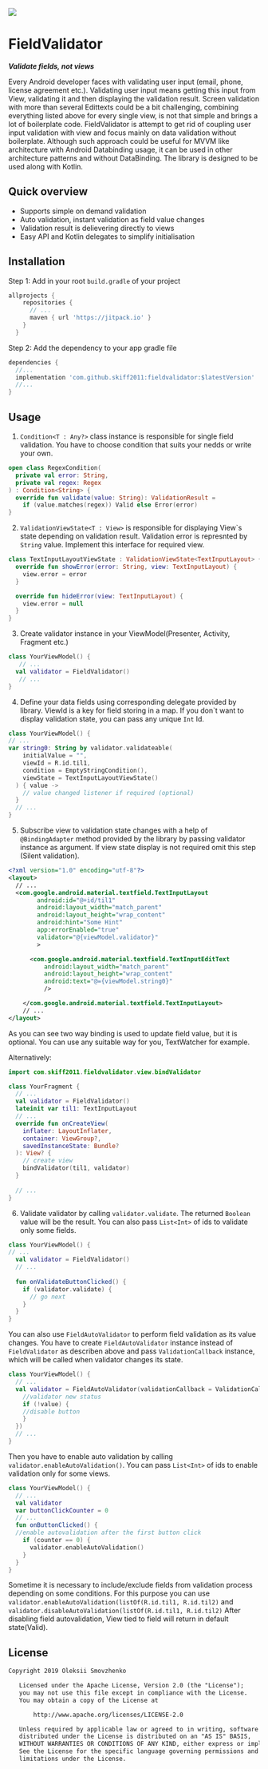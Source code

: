 [![](https://jitpack.io/v/skiff2011/fieldvalidator.svg)](https://jitpack.io/#skiff2011/fieldvalidator)
# FieldValidator
**_Validate fields, not views_**

Every Android developer faces with validating user input (email, phone, license agreement etc.). 
Validating user input means getting this input from View, validating it and then displaying the validation result.
Screen validation with more than several Edittexts could be a bit challenging, 
combining everything listed above for every single view, is not that simple and brings a lot of boilerplate code.
FieldValidator is attempt to get rid of coupling user input validation with view and focus mainly on data validation 
without boilerplate. 
Although such approach could be useful for MVVM like architecture with Android Databinding usage, 
it can be used in other architecture patterns and without DataBinding. 
The library is designed to be used along with Kotlin.

## Quick overview
- Supports simple on demand validation
- Auto validation, instant validation as field value changes
- Validation result is delievering directly to views
- Easy API and Kotlin delegates to simplify initialisation

## Installation ##
Step 1: Add in your root `build.gradle` of your project
```Groovy
allprojects {
    repositories {
      // ...
      maven { url 'https://jitpack.io' }
    }
  }
```
Step 2: Add the dependency to your app gradle file
```Groovy
dependencies {
  //...
  implementation 'com.github.skiff2011:fieldvalidator:$latestVersion'
  //...
}
```
## Usage ##
1. ```Condition<T : Any?>``` class instance is responsible for single field validation. 
You have to choose condition that suits your nedds or write your own.
```Kotlin
open class RegexCondition(
  private val error: String,
  private val regex: Regex
) : Condition<String> {
  override fun validate(value: String): ValidationResult =
    if (value.matches(regex)) Valid else Error(error)
}
```
2. ```ValidationViewState<T : View>``` is responsible for displaying View`s state depending on validation result. 
Validation error is represnted by ```String``` value. Implement this interface for required view.
```Kotlin
class TextInputLayoutViewState : ValidationViewState<TextInputLayout> {
  override fun showError(error: String, view: TextInputLayout) {
    view.error = error
  }

  override fun hideError(view: TextInputLayout) {
    view.error = null
  }
}
```
3. Create validator instance in your ViewModel(Presenter, Activity, Fragment etc.)
```Kotlin
class YourViewModel() {
   // ...
  val validator = FieldValidator()
   // ...
}
```
4. Define your data fields using corresponding delegate provided by library. 
ViewId is a key for field storing in a map. 
If you don`t want to display validation state, you can pass any unique ```Int``` Id. 
```Kotlin
class YourViewModel() {
// ...
var string0: String by validator.validateable(
    initialValue = "",
    viewId = R.id.til1,
    condition = EmptyStringCondition(),
    viewState = TextInputLayoutViewState()
  ) { value ->
    // value changed listener if required (optional)
  }
  // ...
}
```
5. Subscribe view to validation state changes with a help of ```@BindingAdapter``` method provided by the library 
by passing validator instance as argument. 
If view state display is not required omit this step (Silent validation).
```XML
<?xml version="1.0" encoding="utf-8"?>
<layout>
  // ...
  <com.google.android.material.textfield.TextInputLayout
        android:id="@+id/til1"
        android:layout_width="match_parent"
        android:layout_height="wrap_content"
        android:hint="Some Hint"
        app:errorEnabled="true"
        validator="@{viewModel.validator}"
        >

      <com.google.android.material.textfield.TextInputEditText
          android:layout_width="match_parent"
          android:layout_height="wrap_content"
          android:text="@={viewModel.string0}"
          />

    </com.google.android.material.textfield.TextInputLayout>
    // ...
</layout>
```
As you can see two way binding is used to update field value, but it is optional. 
You can use any suitable way for you, TextWatcher for example.

Alternatively:
```Kotlin
import com.skiff2011.fieldvalidator.view.bindValidator

class YourFragment {
  // ...
  val validator = FieldValidator()
  lateinit var til1: TextInputLayout
  // ...
  override fun onCreateView(
    inflater: LayoutInflater,
    container: ViewGroup?,
    savedInstanceState: Bundle?
  ): View? {
    // create view
    bindValidator(til1, validator)
  }
  
  // ...
}
```
6. Validate validator by calling ```validator.validate```.
The returned ```Boolean``` value will be the result. You can also pass ```List<Int>``` of ids to validate only some fields.
```Kotlin
class YourViewModel() {
// ...
  val validator = FieldValidator()
  // ...
  
  fun onValidateButtonClicked() {
    if (validator.validate) {
      // go next
    }
  }
}
```

You can also use ```FieldAutoValidator``` to perform field validation as its value changes.
You have to create ```FieldAutoValidator``` instance instead of ```FieldValidator``` 
as describen above and pass ```ValidationCallback``` instance, which will be called when validator changes its state.
```Kotlin
class YourViewModel() {
  // ...
  val validator = FieldAutoValidator(validationCallback = ValidationCallback { value ->
    //validator new status
    if (!value) {
    //disable button
    }
  })
  // ...
}
```
Then you have to enable auto validation by calling ```validator.enableAutoValidation()```. 
You can pass ```List<Int>``` of ids to enable validation only for some views.
```Kotlin
class YourViewModel() {
  // ...
  val validator
  var buttonClickCounter = 0
  // ...
  fun onButtonClicked() {
  //enable autovalidation after the first button click
    if (counter == 0) {
      validator.enableAutoValidation()
    }
  }
}
```
Sometime it is necessary to include/exclude fields from validation process depending on some conditions.
For this purpose you can use ```validator.enableAutoValidation(listOf(R.id.til1, R.id.til2)``` 
and 
```validator.disableAutoValidation(listOf(R.id.til1, R.id.til2)```
After disabling field autovalidation, View tied to field will return in default state(Valid).

## License ##
```Apache 2.0 License
Copyright 2019 Oleksii Smovzhenko

   Licensed under the Apache License, Version 2.0 (the "License");
   you may not use this file except in compliance with the License.
   You may obtain a copy of the License at

       http://www.apache.org/licenses/LICENSE-2.0

   Unless required by applicable law or agreed to in writing, software
   distributed under the License is distributed on an "AS IS" BASIS,
   WITHOUT WARRANTIES OR CONDITIONS OF ANY KIND, either express or implied.
   See the License for the specific language governing permissions and
   limitations under the License.
```
